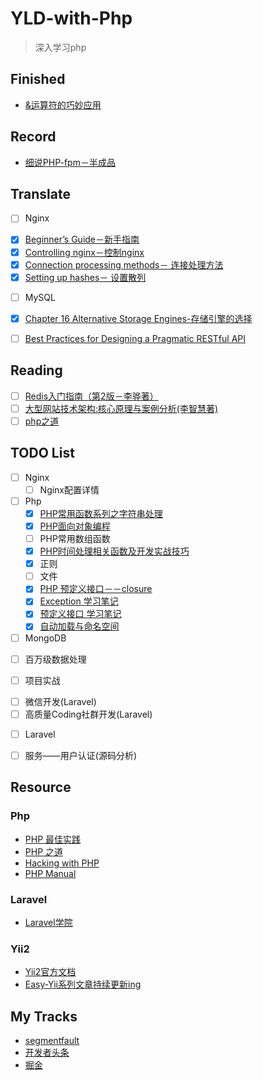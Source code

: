 # YLD-with-Php
>深入学习php

## Finished
+ [&运算符的巧妙应用](https://github.com/YuanLianDu/YLD-with-Php/blob/master/articles/php/%26_operator.md)

## Record
+ [细说PHP-fpm－半成品](https://github.com/YuanLianDu/YLD-with-Php/blob/master/articles/php/php-fpm.md)


## Translate
+ [ ] Nginx
 - [x] [Beginner’s Guide－新手指南](https://github.com/YuanLianDu/YLD-with-Php/blob/master/translate/nginx-document/Beginner%E2%80%99s%20Guide.md)
 - [x] [Controlling nginx－控制nginx](https://github.com/YuanLianDu/YLD-with-Php/blob/master/translate/nginx-document/Controlling%20nginx.md)
 - [x] [Connection processing methods－ 连接处理方法](https://github.com/YuanLianDu/YLD-with-Php/blob/master/translate/nginx-document/Connection%20processing%20methods.md)
 - [x] [Setting up hashes－ 设置散列](https://github.com/YuanLianDu/YLD-with-Php/blob/master/translate/nginx-document/Setting%20up%20hashes.md)

+ [ ] MySQL
 - [x] [Chapter 16 Alternative Storage Engines-存储引擎的选择](https://github.com/YuanLianDu/YLD-with-Php/blob/master/articles/mysql/engine.md)

+ [ ] [Best Practices for Designing a Pragmatic RESTful API](http://www.vinaysahni.com/best-practices-for-a-pragmatic-restful-api)

## Reading

+ [ ] [Redis入门指南（第2版－李骅著）](https://github.com/YuanLianDu/YLD-with-Php/blob/master/note/redis/learning-note.md)
+ [ ] [大型网站技术架构:核心原理与案例分析(李智慧著)](https://github.com/YuanLianDu/YLD-with-Php/blob/master/note/LargeSiteArchitecture/learning-note.md)
+ [ ] [php之道](https://github.com/YuanLianDu/YLD-with-Php/blob/master/note/phpRightWay/learning-note.md)

## TODO List
+ [ ] Nginx
  - [ ] Nginx配置详情

+ [ ] Php
  - [x] [PHP常用函数系列之字符串处理](https://github.com/YuanLianDu/YLD-with-Php/blob/master/articles/php/String%20Operation.md)
  - [x] [PHP面向对象编程](https://github.com/YuanLianDu/YLD-with-Php/blob/master/articles/php/Object-Oriented%20Programming.md)
  - [ ] PHP常用数组函数
  - [x] [PHP时间处理相关函数及开发实战技巧](https://github.com/YuanLianDu/YLD-with-Php/blob/master/articles/php/time.md)
  - [x] 正则
  - [ ] 文件
  - [x] [PHP 预定义接口－－closure](https://github.com/YuanLianDu/YLD-with-Php/blob/master/articles/php/Closure.md)
  - [x] [Exception 学习笔记](https://github.com/YuanLianDu/YLD-with-Php/blob/master/articles/php/Exception.md)
  - [x] [预定义接口 学习笔记](https://github.com/YuanLianDu/YLD-with-Php/blob/master/articles/php/ReservedInterfaces.md)
  - [x] [自动加载与命名空间](https://github.com/YuanLianDu/YLD-with-Php/blob/master/articles/php/autoload.md)

+ [ ] MongoDB
 - [ ] 百万级数据处理
  
+ [ ] 项目实战
 - [ ] 微信开发(Laravel)
 - [ ] 高质量Coding社群开发(Laravel)

+ [ ] Laravel
 - [ ] 服务——用户认证(源码分析)
 
## Resource

### Php
+ [PHP 最佳实践](http://phpbestpractices.justjavac.com/)
+ [PHP 之道](http://laravel-china.github.io/php-the-right-way/)
+ [Hacking with PHP](http://www.hackingwithphp.com/)
+ [PHP Manual](http://php.net/manual/zh/)

### Laravel
+ [Laravel学院](http://laravelacademy.org/)

### Yii2
+ [Yii2官方文档](http://www.yiichina.com/doc/guide/2.0)
+ [Easy-Yii系列文章持续更新ing](https://easy-yii.github.io/)


## My Tracks
+ [segmentfault](https://segmentfault.com/blog/yuan)
+ [开发者头条](http://toutiao.io/subjects/69694)
+ [掘金](https://gold.xitu.io/user/571dd3a51ea493006efee4a4/article)
